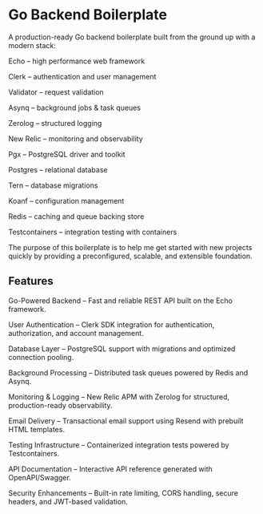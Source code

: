 # Go Backend Boilerplate

A production-ready Go backend boilerplate built from the ground up with a modern stack:

Echo
– high performance web framework

Clerk
– authentication and user management

Validator
– request validation

Asynq
– background jobs & task queues

Zerolog
– structured logging

New Relic
– monitoring and observability

Pgx
– PostgreSQL driver and toolkit

Postgres
– relational database

Tern
– database migrations

Koanf
– configuration management

Redis
– caching and queue backing store

Testcontainers
– integration testing with containers

The purpose of this boilerplate is to help me get started with new projects quickly by providing a preconfigured, scalable, and extensible foundation.

## Features

Go-Powered Backend – Fast and reliable REST API built on the Echo framework.

User Authentication – Clerk SDK integration for authentication, authorization, and account management.

Database Layer – PostgreSQL support with migrations and optimized connection pooling.

Background Processing – Distributed task queues powered by Redis and Asynq.

Monitoring & Logging – New Relic APM with Zerolog for structured, production-ready observability.

Email Delivery – Transactional email support using Resend with prebuilt HTML templates.

Testing Infrastructure – Containerized integration tests powered by Testcontainers.

API Documentation – Interactive API reference generated with OpenAPI/Swagger.

Security Enhancements – Built-in rate limiting, CORS handling, secure headers, and JWT-based validation.
